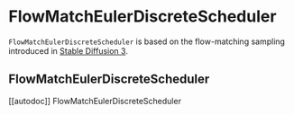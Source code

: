 <!--Copyright 2024 The HuggingFace Team. All rights reserved.

Licensed under the Apache License, Version 2.0 (the "License"); you may not use this file except in compliance with
the License. You may obtain a copy of the License at

http://www.apache.org/licenses/LICENSE-2.0

Unless required by applicable law or agreed to in writing, software distributed under the License is distributed on
an "AS IS" BASIS, WITHOUT WARRANTIES OR CONDITIONS OF ANY KIND, either express or implied. See the License for the
specific language governing permissions and limitations under the License.
-->

# FlowMatchEulerDiscreteScheduler

`FlowMatchEulerDiscreteScheduler` is based on the flow-matching sampling introduced in [Stable Diffusion 3](https://arxiv.org/abs/2403.03206).

## FlowMatchEulerDiscreteScheduler
[[autodoc]] FlowMatchEulerDiscreteScheduler
